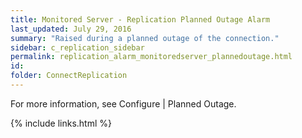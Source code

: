 ```yaml
---
title: ﻿Monitored Server - Replication Planned Outage Alarm
last_updated: July 29, 2016
summary: "Raised during a planned outage of the connection."
sidebar: c_replication_sidebar
permalink: replication_alarm_monitoredserver_plannedoutage.html
id:
folder: ConnectReplication
---
```



For more information, see Configure \| Planned Outage.


{% include links.html %}
